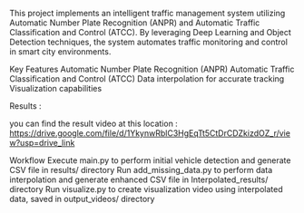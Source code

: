 This project implements an intelligent traffic management system utilizing Automatic Number Plate Recognition (ANPR) and Automatic Traffic Classification and Control (ATCC). By leveraging Deep Learning and Object Detection techniques, the system automates traffic monitoring and control in smart city environments.

Key Features
Automatic Number Plate Recognition (ANPR)
Automatic Traffic Classification and Control (ATCC)
Data interpolation for accurate tracking
Visualization capabilities

Results :

you can find the result video at this location : https://drive.google.com/file/d/1YkynwRblC3HgEqTt5CtDrCDZkizdOZ_r/view?usp=drive_link


Workflow
Execute main.py to perform initial vehicle detection and generate CSV file in results/ directory
Run add_missing_data.py to perform data interpolation and generate enhanced CSV file in Interpolated_results/ directory
Run visualize.py to create visualization video using interpolated data, saved in output_videos/ directory
